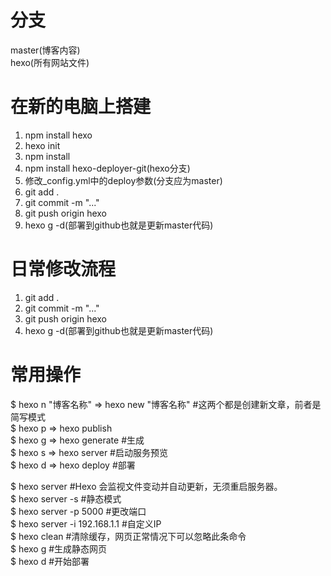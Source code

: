 # 分支
master(博客内容)  
hexo(所有网站文件)

# 在新的电脑上搭建
1. npm install hexo
2. hexo init
3. npm install
4. npm install hexo-deployer-git(hexo分支)
5. 修改_config.yml中的deploy参数(分支应为master)
6. git add .
7. git commit -m "..."
8. git push origin hexo
9. hexo g -d(部署到github也就是更新master代码)

# 日常修改流程
1. git add .
2. git commit -m "..."
3. git push origin hexo
4. hexo g -d(部署到github也就是更新master代码)

# 常用操作
$ hexo n "博客名称"  => hexo new "博客名称"   #这两个都是创建新文章，前者是简写模式  
$ hexo p  => hexo publish  
$ hexo g  => hexo generate  #生成  
$ hexo s  => hexo server  #启动服务预览  
$ hexo d  => hexo deploy  #部署  

$ hexo server   #Hexo 会监视文件变动并自动更新，无须重启服务器。  
$ hexo server -s   #静态模式  
$ hexo server -p 5000   #更改端口  
$ hexo server -i 192.168.1.1   #自定义IP  
$ hexo clean   #清除缓存，网页正常情况下可以忽略此条命令  
$ hexo g   #生成静态网页  
$ hexo d   #开始部署  
